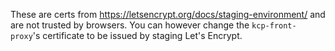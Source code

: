 These are certs from https://letsencrypt.org/docs/staging-environment/
and are not trusted by browsers. You can however change the `kcp-front-proxy`'s certificate to be issued
by staging Let's Encrypt.
